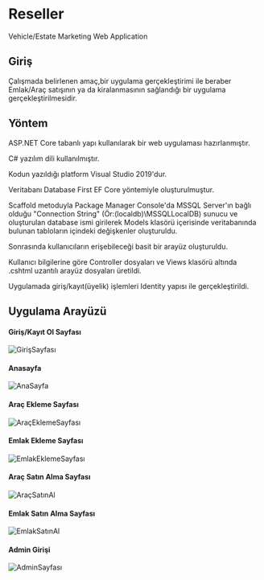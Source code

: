 # Reseller
Vehicle/Estate Marketing Web Application

## Giriş
Çalışmada belirlenen amaç,bir uygulama gerçekleştirimi ile beraber Emlak/Araç satışının ya da kiralanmasının sağlandığı bir uygulama gerçekleştirilmesidir.

## Yöntem
ASP.NET Core tabanlı yapı kullanılarak bir web uygulaması hazırlanmıştır.

C# yazılım dili kullanılmıştır.

Kodun yazıldığı platform Visual Studio 2019'dur.

Veritabanı Database First EF Core yöntemiyle oluşturulmuştur.

Scaffold metoduyla Package Manager Console'da MSSQL Server'ın bağlı olduğu "Connection String" (Ör:(localdb)\MSSQLLocalDB) sunucu ve oluşturulan database ismi girilerek Models klasörü içerisinde veritabanında bulunan tabloların içindeki değişkenler oluşturuldu.

Sonrasında kullanıcıların erişebileceği basit bir arayüz oluşturuldu.

Kullanıcı bilgilerine göre Controller dosyaları ve Views klasörü altında .cshtml uzantılı arayüz dosyaları üretildi.

Uygulamada giriş/kayıt(üyelik) işlemleri Identity yapısı ile gerçekleştirildi.

## Uygulama Arayüzü

#### Giriş/Kayıt Ol Sayfası

![GirişSayfası](https://user-images.githubusercontent.com/73740709/183233245-2af21107-8734-40b5-a9c2-67d6f840fe70.png)

#### Anasayfa

![AnaSayfa](https://user-images.githubusercontent.com/73740709/183233136-5617b6a7-99c4-4550-8387-846bb8f3d97a.png)

#### Araç Ekleme Sayfası

![AraçEklemeSayfası](https://user-images.githubusercontent.com/73740709/183233107-aa1dbb88-46a5-479b-beb2-97b6d3e34a19.png)

#### Emlak Ekleme Sayfası

![EmlakEklemeSayfası](https://user-images.githubusercontent.com/73740709/183233120-375ffd19-863c-451c-88b5-efe4ff6ef477.png)

#### Araç Satın Alma Sayfası

![AraçSatınAl](https://user-images.githubusercontent.com/73740709/183233150-7c01ca15-229c-46e1-b4bd-50cfcb6a983e.png)

#### Emlak Satın Alma Sayfası

![EmlakSatınAl](https://user-images.githubusercontent.com/73740709/183233168-fdca48ce-43ed-4e85-bc84-9e1699c218c4.png)

#### Admin Girişi

![AdminSayfası](https://user-images.githubusercontent.com/73740709/183233185-ed55fcff-bf4d-4860-a582-fee3ee7a59f0.png)

